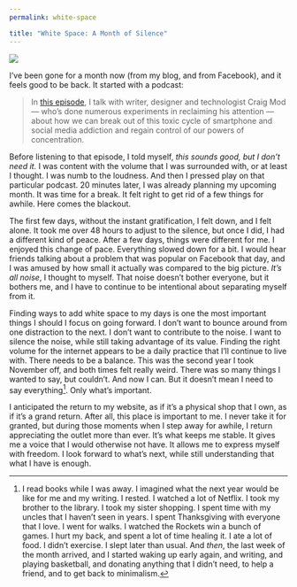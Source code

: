 ```yaml
---
permalink: white-space

title: "White Space: A Month of Silence"
---
```


![][image-1]

I’ve been gone for a month now (from my blog, and from Facebook), and it feels good to be back. It started with a podcast:

> In [this episode][1], I talk with writer, designer and technologist Craig Mod — who’s done numerous experiments in reclaiming his attention — about how we can break out of this toxic cycle of smartphone and social media addiction and regain control of our powers of concentration.

Before listening to that episode, I told myself, *this sounds good, but I don’t need it.* I was content with the volume that I was surrounded with, or at least I thought. I was numb to the loudness. And then I pressed play on that particular podcast. 20 minutes later, I was already planning my upcoming month. It was time for a break. It felt right to get rid of a few things for awhile. Here comes the blackout.

The first few days, without the instant gratification, I felt down, and I felt alone. It took me over 48 hours to adjust to the silence, but once I did, I had a different kind of peace. After a few days, things were different for me. I enjoyed this change of pace. Everything slowed down for a bit. I would hear friends talking about a problem that was popular on Facebook that day, and I was amused by how small it actually was compared to the big picture. *It’s all noise*, I thought to myself. That noise doesn’t bother everyone, but it bothers me, and I have to continue to be intentional about separating myself from it.

Finding ways to add white space to my days is one the most important things I should I focus on going forward. I don’t want to bounce around from one distraction to the next. I don’t want to contribute to the noise. I want to silence the noise, while still taking advantage of its value. Finding the right volume for the internet appears to be a daily practice that I’ll continue to live with. There needs to be a balance. This was the second year I took November off, and both times felt really weird. There was so many things I wanted to say, but couldn’t. And now I can. But it doesn’t mean I need to say everything[^1]. Only what’s important.

I anticipated the return to my website, as if it’s a physical shop that I own, as if it’s a grand return. After all, this place is important to me. I never take it for granted, but during those moments when I step away for awhile, I return appreciating the outlet more than ever. It’s what keeps me stable. It gives me a voice that I would otherwise not have. It allows me to express myself with freedom. I look forward to what’s next, while still understanding that what I have is enough.

[^1]:	I read books while I was away. I imagined what the next year would be like for me and my writing. I rested. I watched a lot of Netflix. I took my brother to the library. I took my sister shopping. I spent time with my uncles that I haven’t seen in years. I spent Thanksgiving with everyone that I love. I went for walks. I watched the Rockets win a bunch of games. I hurt my back, and spent a lot of time healing it. I ate a lot of food. I didn’t exercise. I slept later than usual. And *then*, the last week of the month arrived, and I started waking up early again, and writing, and playing basketball, and donating anything that I didn’t need, to help a friend, and to get back to minimalism.

[1]:	https://overcast.fm/+J1L8ROaSs

[image-1]:	https://dl.dropboxusercontent.com/s/hll9sx69b7omv9v/Untitled_Artwork%20(1).JPG